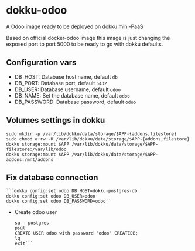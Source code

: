 dokku-odoo
==========

A Odoo image ready to be deployed on dokku mini-PaaS

Based on official docker-odoo image this image is just changing the exposed port to port 5000 to be ready to go with dokku defaults.

Configuration vars
-------------------
 - DB_HOST: Database host name, default `db`
 - DB_PORT: Database port, default `5432`
 - DB_USER: Database username, default `odoo`
 - DB_NAME: Set the database name, default `odoo`
 - DB_PASSWORD: Database password, default `odoo`


Volumes settings in dokku
-------------------------

    sudo mkdir -p /var/lib/dokku/data/storage/$APP-{addons,filestore}
    sudo chmod a+rw -R /var/lib/dokku/data/storage/$APP-{addons,filestore}
    dokku storage:mount $APP /var/lib/dokku/data/storage/$APP-filestore:/var/lib/odoo
    dokku storage:mount $APP /var/lib/dokku/data/storage/$APP-addons:/mnt/addons


Fix database connection
-------------------------
    ```dokku config:set odoo DB_HOST=dokku-postgres-db
    dokku config:set odoo DB_USER=odoo
    dokku config:set odoo DB_PASSWORD=odoo```
    
 - Create odoo user
    ```docker exec -it <odoo db container> bash
    su - postgres
    psql
    CREATE USER odoo with password 'odoo' CREATEDB;
    \q
    exit```
